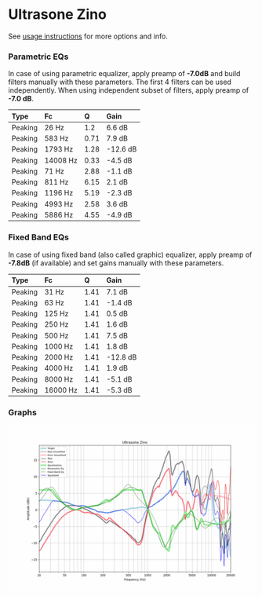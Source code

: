 # Ultrasone Zino
See [usage instructions](https://github.com/jaakkopasanen/AutoEq#usage) for more options and info.

### Parametric EQs
In case of using parametric equalizer, apply preamp of **-7.0dB** and build filters manually
with these parameters. The first 4 filters can be used independently.
When using independent subset of filters, apply preamp of **-7.0 dB**.

| Type    | Fc       |    Q | Gain     |
|:--------|:---------|:-----|:---------|
| Peaking | 26 Hz    | 1.2  | 6.6 dB   |
| Peaking | 583 Hz   | 0.71 | 7.9 dB   |
| Peaking | 1793 Hz  | 1.28 | -12.6 dB |
| Peaking | 14008 Hz | 0.33 | -4.5 dB  |
| Peaking | 71 Hz    | 2.88 | -1.1 dB  |
| Peaking | 811 Hz   | 6.15 | 2.1 dB   |
| Peaking | 1196 Hz  | 5.19 | -2.3 dB  |
| Peaking | 4993 Hz  | 2.58 | 3.6 dB   |
| Peaking | 5886 Hz  | 4.55 | -4.9 dB  |

### Fixed Band EQs
In case of using fixed band (also called graphic) equalizer, apply preamp of **-7.8dB**
(if available) and set gains manually with these parameters.

| Type    | Fc       |    Q | Gain     |
|:--------|:---------|:-----|:---------|
| Peaking | 31 Hz    | 1.41 | 7.1 dB   |
| Peaking | 63 Hz    | 1.41 | -1.4 dB  |
| Peaking | 125 Hz   | 1.41 | 0.5 dB   |
| Peaking | 250 Hz   | 1.41 | 1.6 dB   |
| Peaking | 500 Hz   | 1.41 | 7.5 dB   |
| Peaking | 1000 Hz  | 1.41 | 1.8 dB   |
| Peaking | 2000 Hz  | 1.41 | -12.8 dB |
| Peaking | 4000 Hz  | 1.41 | 1.9 dB   |
| Peaking | 8000 Hz  | 1.41 | -5.1 dB  |
| Peaking | 16000 Hz | 1.41 | -5.3 dB  |

### Graphs
![](./Ultrasone%20Zino.png)